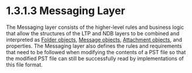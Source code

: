 <html dir="LTR" xmlns:mshelp="http://msdn.microsoft.com/mshelp" xmlns:ddue="http://ddue.schemas.microsoft.com/authoring/2003/5" xmlns:xlink="http://www.w3.org/1999/xlink" xmlns:tool="http://www.microsoft.com/tooltip">
    <head>
        <meta http-equiv="Content-Type" content="text/html; CHARSET=utf-8"></meta>
        <meta name="save" content="history"></meta>
        <title>1.3.1.3 Messaging Layer</title>
        <xml>
            <mshelp:toctitle title="1.3.1.3 Messaging Layer"></mshelp:toctitle>
            <mshelp:rltitle title="[MS-PST]: Messaging Layer"></mshelp:rltitle>
            <mshelp:keyword index="A" term="3f1bc553-d15d-4dcf-9b80-fbf1dd6c7e79"></mshelp:keyword>
            <mshelp:attr name="DCSext.ContentType" value="open specification"></mshelp:attr>
            <mshelp:attr name="AssetID" value="3f1bc553-d15d-4dcf-9b80-fbf1dd6c7e79"></mshelp:attr>
            <mshelp:attr name="TopicType" value="kbRef"></mshelp:attr>
            <mshelp:attr name="DCSext.Title" value="[MS-PST]: Messaging Layer" />
        </xml>
    </head>
    <body>
        <div id="header">
            <h1 class="heading">1.3.1.3 Messaging Layer</h1>
        </div>
        <div id="mainSection">
            <div id="mainBody">
                <div id="allHistory" class="saveHistory"></div>
                <div id="sectionSection0" class="section" name="collapseableSection">
                    

<p>The Messaging layer consists of the higher-level rules and
business logic that allow the structures of the LTP and NDB layers to be
combined and interpreted as <a href="08220cc9-69b1-4072-a2e7-2a0ff201d505.htm#gt_0682daa7-c1b8-419b-8a32-6048833d0b72">Folder
objects</a>, <a href="08220cc9-69b1-4072-a2e7-2a0ff201d505.htm#gt_b6c15d0c-d992-421d-ba96-99d3b63894cf">Message objects</a>,
<a href="08220cc9-69b1-4072-a2e7-2a0ff201d505.htm#gt_6ab4cacc-0e1a-4843-b9e5-4f1fee5a695a">Attachment objects</a>, and
properties. The Messaging layer also defines the rules and requirements that
need to be followed when modifying the contents of a PST file so that the
modified PST file can still be successfully read by implementations of this
file format.</p>
                </div>
            </div>
        </div>
    </body>
</html>